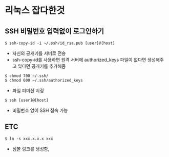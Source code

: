 # 리눅스 잡다한것

## SSH 비밀번호 입력없이 로그인하기

```
$ ssh-copy-id -i ~/.ssh/id_rsa.pub [user]@[host]
```
* 자신의 공개키를  서버로 전송
* ssh-copy-id를 사용하면 원격 서버에 authorized_keys 파일이 없다면 생성해주고 있다면 공개키를 추가해줌

```
$ chmod 700 ~/.ssh/
$ chmod 600 ~/.ssh/authorized_keys
```
* 파일 퍼미션 지정

```
$ ssh [user]@[host]
```
* 비밀번호 없이 SSH 접속 가능


## ETC

```
$ ln -s xxx.x.x.x xxx
```
* 심볼 링크를 생성함, 